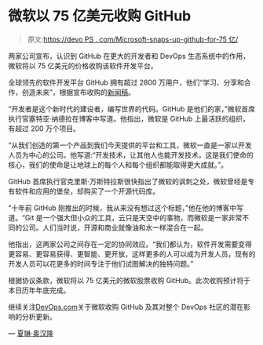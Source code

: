 # 微软以 75 亿美元收购 GitHub

> 原文:[https://devo PS . com/Microsoft-snaps-up-github-for-75 亿/](https://devops.com/microsoft-snaps-up-github-for-7-5-billion/)

两家公司宣布，认识到 GitHub 在更大的开发者和 DevOps 生态系统中的作用，微软将以 75 亿美元的价格收购该软件开发平台。

全球领先的软件开发平台 GitHub 拥有超过 2800 万用户，他们“学习、分享和合作，创造未来”，根据宣布收购的[新闻稿](https://blogs.microsoft.com/blog/2018/06/04/microsoft-github-empowering-developers/)。

“开发者是这个新时代的建设者，编写世界的代码。GitHub 是他们的家，”微软首席执行官塞特亚·纳德拉在博客中写道。他指出，微软是 GitHub 上最活跃的组织，有超过 200 万个项目。

“从我们创造的第一个产品到我们今天提供的平台和工具，微软一直是一家以开发人员为中心的公司。他写道:“开发技术，让其他人也能开发技术，这是我们使命的核心，我们的使命是让地球上的每个人和每个组织都能取得更大成就。”。

GitHub 首席执行官克里斯·万斯特拉斯很快指出了微软的讽刺之处，微软曾经是专有软件和应用的堡垒，却购买了一个开源代码库。

“十年前 GitHub 刚推出的时候，我从来没有想过这个标题，”他在他的博客中写道。“Git 是一个强大但小众的工具，云只是天空中的事物，而微软是一家非常不同的公司。人们当时说，开源和商业就像油和水一样混合在一起。

他指出，这两家公司之间存在一定的协同效应。“我们都认为，软件开发需要变得更容易、更容易获得、更智能、更开放，这样更多的人可以成为开发人员，现有的开发人员可以花更多的时间专注于他们试图解决的独特问题。”

根据协议条款，微软将以 75 亿美元的微软股票收购 GitHub。此次收购预计将于本日历年年底完成。

继续关注[DevOps.com](http://www.devops.com)关于微软收购 GitHub 及其对整个 DevOps 社区的潜在影响的分析更新。

— [夏琳·奥汉隆](https://devops.com/author/cohanlon/)